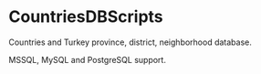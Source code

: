 # CountriesDBScripts
Countries and Turkey province, district, neighborhood database.

MSSQL, MySQL and PostgreSQL support.
